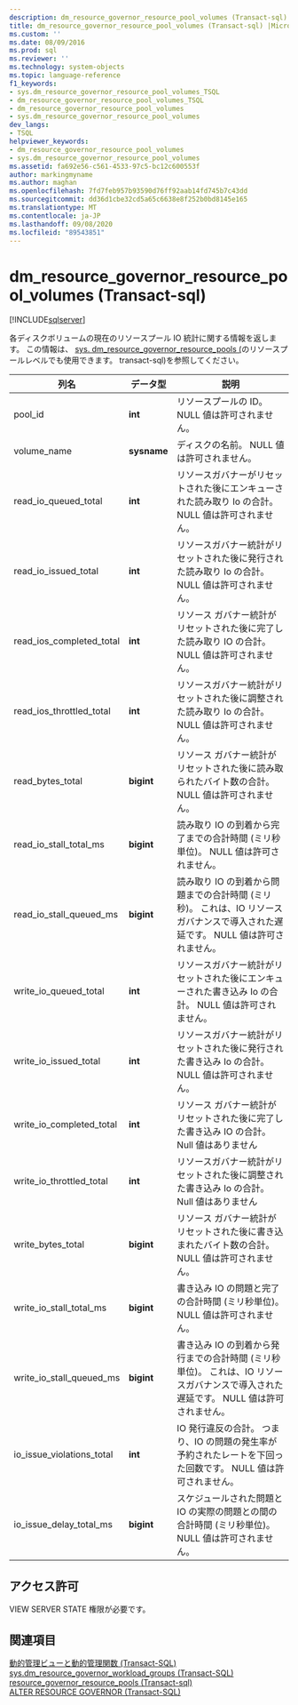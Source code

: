 ```yaml
---
description: dm_resource_governor_resource_pool_volumes (Transact-sql)
title: dm_resource_governor_resource_pool_volumes (Transact-sql) |Microsoft Docs
ms.custom: ''
ms.date: 08/09/2016
ms.prod: sql
ms.reviewer: ''
ms.technology: system-objects
ms.topic: language-reference
f1_keywords:
- sys.dm_resource_governor_resource_pool_volumes_TSQL
- dm_resource_governor_resource_pool_volumes_TSQL
- dm_resource_governor_resource_pool_volumes
- sys.dm_resource_governor_resource_pool_volumes
dev_langs:
- TSQL
helpviewer_keywords:
- dm_resource_governor_resource_pool_volumes
- sys.dm_resource_governor_resource_pool_volumes
ms.assetid: fa692e56-c561-4533-97c5-bc12c600553f
author: markingmyname
ms.author: maghan
ms.openlocfilehash: 7fd7feb957b93590d76ff92aab14fd745b7c43dd
ms.sourcegitcommit: dd36d1cbe32cd5a65c6638e8f252b0bd8145e165
ms.translationtype: MT
ms.contentlocale: ja-JP
ms.lasthandoff: 09/08/2020
ms.locfileid: "89543851"
---
```

# <a name="sysdm_resource_governor_resource_pool_volumes-transact-sql"></a>dm_resource_governor_resource_pool_volumes (Transact-sql)
[!INCLUDE[sqlserver](../../includes/applies-to-version/sqlserver.md)]

  各ディスクボリュームの現在のリソースプール IO 統計に関する情報を返します。 この情報は、 [sys. dm_resource_governor_resource_pools &#40;](../../relational-databases/system-dynamic-management-views/sys-dm-resource-governor-resource-pools-transact-sql.md)のリソースプールレベルでも使用できます。 transact-sql&#41;を参照してください。  
  
  
|列名|データ型|説明|  
|-----------------|---------------|-----------------|  
|pool_id|**int**|リソースプールの ID。 NULL 値は許可されません。|  
|volume_name|**sysname**|ディスクの名前。 NULL 値は許可されません。|  
|read_io_queued_total|**int**|リソースガバナーがリセットされた後にエンキューされた読み取り Io の合計。 NULL 値は許可されません。|  
|read_io_issued_total|**int**|リソースガバナー統計がリセットされた後に発行された読み取り Io の合計。 NULL 値は許可されません。|  
|read_ios_completed_total|**int**|リソース ガバナー統計がリセットされた後に完了した読み取り IO の合計。 NULL 値は許可されません。|  
|read_ios_throttled_total|**int**|リソースガバナー統計がリセットされた後に調整された読み取り Io の合計。 NULL 値は許可されません。|  
|read_bytes_total|**bigint**|リソース ガバナー統計がリセットされた後に読み取られたバイト数の合計。 NULL 値は許可されません。|  
|read_io_stall_total_ms|**bigint**|読み取り IO の到着から完了までの合計時間 (ミリ秒単位)。 NULL 値は許可されません。|  
|read_io_stall_queued_ms|**bigint**|読み取り IO の到着から問題までの合計時間 (ミリ秒)。 これは、IO リソースガバナンスで導入された遅延です。 NULL 値は許可されません。|  
|write_io_queued_total|**int**|リソースガバナー統計がリセットされた後にエンキューされた書き込み Io の合計。 NULL 値は許可されません。|  
|write_io_issued_total|**int**|リソースガバナー統計がリセットされた後に発行された書き込み Io の合計。 NULL 値は許可されません。|  
|write_io_completed_total|**int**|リソース ガバナー統計がリセットされた後に完了した書き込み IO の合計。 Null 値はありません|  
|write_io_throttled_total|**int**|リソースガバナー統計がリセットされた後に調整された書き込み Io の合計。 Null 値はありません|  
|write_bytes_total|**bigint**|リソース ガバナー統計がリセットされた後に書き込まれたバイト数の合計。 NULL 値は許可されません。|  
|write_io_stall_total_ms|**bigint**|書き込み IO の問題と完了の合計時間 (ミリ秒単位)。 NULL 値は許可されません。|  
|write_io_stall_queued_ms|**bigint**|書き込み IO の到着から発行までの合計時間 (ミリ秒単位)。 これは、IO リソースガバナンスで導入された遅延です。 NULL 値は許可されません。|  
|io_issue_violations_total|**int**|IO 発行違反の合計。 つまり、IO の問題の発生率が予約されたレートを下回った回数です。 NULL 値は許可されません。|  
|io_issue_delay_total_ms|**bigint**|スケジュールされた問題と IO の実際の問題との間の合計時間 (ミリ秒単位)。 NULL 値は許可されません。|  
  
## <a name="permissions"></a>アクセス許可  
 VIEW SERVER STATE 権限が必要です。  
  
## <a name="see-also"></a>関連項目  
 [動的管理ビューと動的管理関数 &#40;Transact-SQL&#41;](~/relational-databases/system-dynamic-management-views/system-dynamic-management-views.md)   
 [sys.dm_resource_governor_workload_groups &#40;Transact-SQL&#41;](../../relational-databases/system-dynamic-management-views/sys-dm-resource-governor-workload-groups-transact-sql.md)   
 [resource_governor_resource_pools &#40;Transact-sql&#41;](../../relational-databases/system-catalog-views/sys-resource-governor-resource-pools-transact-sql.md)   
 [ALTER RESOURCE GOVERNOR &#40;Transact-SQL&#41;](../../t-sql/statements/alter-resource-governor-transact-sql.md)  
  
  

